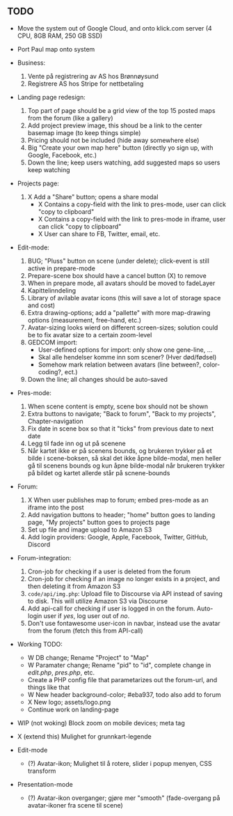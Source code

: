 ## TODO

- Move the system out of Google Cloud, and onto klick.com server (4 CPU, 8GB RAM, 250 GB SSD)
- Port Paul map onto system


- Business:
	1. Vente på registrering av AS hos Brønnøysund
	2. Registrere AS hos Stripe for nettbetaling


- Landing page redesign:
	1. Top part of page should be a grid view of the top 15 posted maps from the forum (like a gallery)
	2. Add project preview image, this shoud be a link to the center basemap image (to keep things simple)
	3. Pricing should not be included (hide away somewhere else)
	4. Big "Create your own map here" button (directly yo sign up, with Google, Facebook, etc.)
	5. Down the line; keep users watching, add suggested maps so users keep watching
- Projects page:
	1. X Add a "Share" button; opens a share modal
		- X Contains a copy-field with the link to pres-mode, user can click "copy to clipboard"
		- X Contains a copy-field with the link to pres-mode in iframe, user can click "copy to clipboard"
		- X User can share to FB, Twitter, email, etc.
- Edit-mode:
	1. BUG; "Pluss" button on scene (under delete); click-event is still active in prepare-mode
	2. Prepare-scene box should have a cancel button (X) to remove
	3. When in prepare mode, all avatars should be moved to fadeLayer
	4. Kapittelinndeling
	5. Library of avilable avatar icons (this will save a lot of storage space and cost)
	6. Extra drawing-options; add a "pallette" with more map-drawing options (measurement, free-hand, etc.)
	7. Avatar-sizing looks wierd on different screen-sizes; solution could be to fix avatar size to a certain zoom-level
	8. GEDCOM import:
		- User-defined options for import: only show one gene-line, ...
		- Skal alle hendelser komme inn som scener? (Hver død/fødsel)
		- Somehow mark relation between avatars (line between?, color-coding?, ect.)
	9. Down the line; all changes should be auto-saved
- Pres-mode:
	1. When scene content is empty, scene box should not be shown
	2. Extra buttons to navigate; "Back to forum", "Back to my projects", Chapter-navigation
	3. Fix date in scene box so that it "ticks" from previous date to next date
	4. Legg til fade inn og ut på scenene
	5. Når kartet ikke er på scenens bounds, og brukeren trykker på et bilde i scene-boksen, så skal det ikke åpne bilde-modal, men heller gå til scenens bounds og kun åpne bilde-modal når brukeren trykker på bildet og kartet allerde står på scnene-bounds
- Forum:
	1. X When user publishes map to forum; embed pres-mode as an iframe into the post
	2. Add navigation buttons to header; "home" button goes to landing page, "My projects" button goes to projects page
	3. Set up file and image upload to Amazon S3
	4. Add login providers: Google, Apple, Facebook, Twitter, GitHub, Discord
- Forum-integration:
	1. Cron-job for checking if a user is deleted from the forum
	2. Cron-job for checking if an image no longer exists in a project, and then deleting it from Amazon S3
	3. `code/api/img.php`: Upload file to Discourse via API instead of saving to disk. This will utilize Amazon S3 via Discourse
	4. Add api-call for checking if user is logged in on the forum. Auto-login user if *yes*, log user out of *no*.
	5. Don't use fontawesome user-icon in navbar, instead use the avatar from the forum (fetch this from API-call)


- Working TODO:
	- W DB change; Rename "Project" to "Map"
	- W Paramater change; Rename "pid" to "id", complete change in *edit.php*, *pres.php*, etc.
	- Create a PHP config file that parametarizes out the forum-url, and things like that
	- W New header background-color; #eba937, todo also add to forum
	- X New logo; assets/logo.png
	- Continue work on landing-page






- WIP (not woking) Block zoom on mobile devices; meta tag
- X (extend this) Mulighet for grunnkart-legende
- Edit-mode
	- (?) Avatar-ikon; Mulighet til å rotere, slider i popup menyen, CSS transform
- Presentation-mode
	- (?) Avatar-ikon overganger; gjøre mer "smooth" (fade-overgang på avatar-ikoner fra scene til scene)
